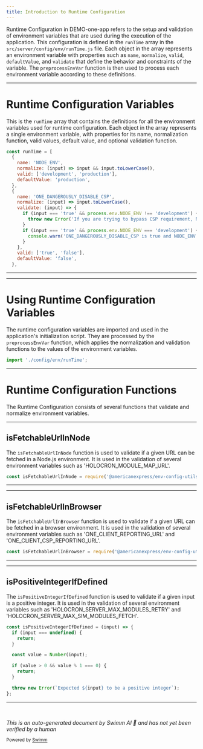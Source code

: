 ```yaml
---
title: Introduction to Runtime Configuration
---
```

Runtime Configuration in DEMO-one-app refers to the setup and validation of environment variables that are used during the execution of the application. This configuration is defined in the `runTime` array in the `src/server/config/env/runTime.js` file. Each object in the array represents an environment variable with properties such as `name`, `normalize`, `valid`, `defaultValue`, and `validate` that define the behavior and constraints of the variable. The `preprocessEnvVar` function is then used to process each environment variable according to these definitions.

<SwmSnippet path="/src/server/config/env/runTime.js" line="40">

---

# Runtime Configuration Variables

This is the `runTime` array that contains the definitions for all the environment variables used for runtime configuration. Each object in the array represents a single environment variable, with properties for its name, normalization function, valid values, default value, and optional validation function.

```javascript
const runTime = [
  {
    name: 'NODE_ENV',
    normalize: (input) => input && input.toLowerCase(),
    valid: ['development', 'production'],
    defaultValue: 'production',
  },
  {
    name: 'ONE_DANGEROUSLY_DISABLE_CSP',
    normalize: (input) => input.toLowerCase(),
    validate: (input) => {
      if (input === 'true' && process.env.NODE_ENV !== 'development') {
        throw new Error('If you are trying to bypass CSP requirement, NODE_ENV must also be set to development.');
      }
      if (input === 'true' && process.env.NODE_ENV === 'development') {
        console.warn('ONE_DANGEROUSLY_DISABLE_CSP is true and NODE_ENV is set to development. Content-Security-Policy header will not be set.');
      }
    },
    valid: ['true', 'false'],
    defaultValue: 'false',
  },
```

---

</SwmSnippet>

<SwmSnippet path="/src/server/init.js" line="24">

---

# Using Runtime Configuration Variables

The runtime configuration variables are imported and used in the application's initialization script. They are processed by the `preprocessEnvVar` function, which applies the normalization and validation functions to the values of the environment variables.

```javascript
import './config/env/runTime';
```

---

</SwmSnippet>

# Runtime Configuration Functions

The Runtime Configuration consists of several functions that validate and normalize environment variables.

<SwmSnippet path="/src/server/config/env/runTime.js" line="18">

---

## isFetchableUrlInNode

The `isFetchableUrlInNode` function is used to validate if a given URL can be fetched in a Node.js environment. It is used in the validation of several environment variables such as 'HOLOCRON_MODULE_MAP_URL'.

```javascript
const isFetchableUrlInNode = require('@americanexpress/env-config-utils/isFetchableUrlInNode');
```

---

</SwmSnippet>

<SwmSnippet path="/src/server/config/env/runTime.js" line="19">

---

## isFetchableUrlInBrowser

The `isFetchableUrlInBrowser` function is used to validate if a given URL can be fetched in a browser environment. It is used in the validation of several environment variables such as 'ONE_CLIENT_REPORTING_URL' and 'ONE_CLIENT_CSP_REPORTING_URL'.

```javascript
const isFetchableUrlInBrowser = require('@americanexpress/env-config-utils/isFetchableUrlInBrowser');
```

---

</SwmSnippet>

<SwmSnippet path="/src/server/config/env/runTime.js" line="24">

---

## isPositiveIntegerIfDefined

The `isPositiveIntegerIfDefined` function is used to validate if a given input is a positive integer. It is used in the validation of several environment variables such as 'HOLOCRON_SERVER_MAX_MODULES_RETRY' and 'HOLOCRON_SERVER_MAX_SIM_MODULES_FETCH'.

```javascript
const isPositiveIntegerIfDefined = (input) => {
  if (input === undefined) {
    return;
  }

  const value = Number(input);

  if (value > 0 && value % 1 === 0) {
    return;
  }

  throw new Error(`Expected ${input} to be a positive integer`);
};
```

---

</SwmSnippet>

&nbsp;

*This is an auto-generated document by Swimm AI 🌊 and has not yet been verified by a human*

<SwmMeta version="3.0.0" repo-id="Z2l0aHViJTNBJTNBREVNTy1vbmUtYXBwJTNBJTNBZ2lsYWRuYXZvdA==" repo-name="DEMO-one-app" doc-type="overview"><sup>Powered by [Swimm](/)</sup></SwmMeta>
